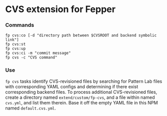 # CVS extension for Fepper

### Commands
```shell
fp cvs:co [-d "directory path between $CVSROOT and backend symbolic link"]
fp cvs:st
fp cvs:up
fp cvs:ci -m "commit message"
fp cvs -c "CVS command"
```

### Use
`fp cvs` tasks identify CVS-revisioned files by searching for Pattern Lab files 
with corresponding YAML configs and determining if there exist corresponding 
backend files. To process additional CVS-revisioned files, create a directory 
named `extend/custom/fp-cvs`, and a file within named `cvs.yml`, and list them 
therein. Base it off the empty YAML file in this NPM named `default.cvs.yml`.
